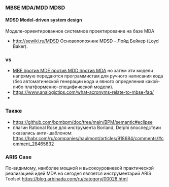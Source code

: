 
### MBSE MDA/MDD MDSD 

#### MDSD Model-driven system design
Моделе-ориентированное системное проектирование на базе MDA
- http://sewiki.ru/MDSD Основоположник MDSD - Лойд Бейкер (Loyd Baker).

### vs
- [MBE против MDE против MDD против MDA](https://modeling-languages.com/clarifying-concepts-mbe-vs-mde-vs-mdd-vs-mda/) но затем эти модели напрямую передаются программистам для ручного написания кода (без автоматической генерации кода и явного определения какой-либо платформенно-специфической модели).
- https://www.analogictips.com/what-acronyms-relate-to-mbse-faq/
- 

### Также
- https://github.com/bpmbpm/doc/tree/main/BPM/semantic#eclipse
- плагин Rational Rose для инструмента Borland, Delphi впоследствии оказались анти-шаблоном: https://habr.com/ru/companies/haulmont/articles/918684/comments/#comment_28465832

### ARIS Case 
По-видимому, наиболее мощной и высокоуровневой практической реализацией идей MDA на сегодня является инструментарий ARIS Toolset
https://blog.arbinada.com/ru/category/00028.html
